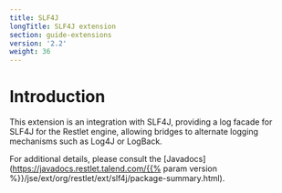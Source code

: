 ```yaml
---
title: SLF4J
longTitle: SLF4J extension
section: guide-extensions
version: '2.2'
weight: 36
---
```

# Introduction

This extension is an integration with SLF4J, providing a log facade for
SLF4J for the Restlet engine, allowing bridges to alternate logging
mechanisms such as Log4J or LogBack.

For additional details, please consult the
[Javadocs](https://javadocs.restlet.talend.com/{{% param version %}}/jse/ext/org/restlet/ext/slf4j/package-summary.html).
